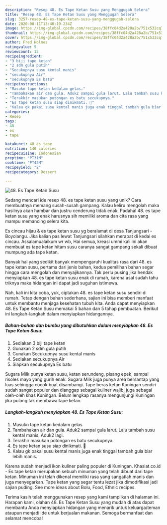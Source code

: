 ```yaml
---
description: "Resep 48. Es Tape Ketan Susu yang Menggugah Selera"
title: "Resep 48. Es Tape Ketan Susu yang Menggugah Selera"
slug: 3257-resep-48-es-tape-ketan-susu-yang-menggugah-selera
date: 2020-08-11T13:40:19.234Z
image: https://img-global.cpcdn.com/recipes/38ffc04d2a428a2b/751x532cq70/48-es-tape-ketan-susu-foto-resep-utama.jpg
thumbnail: https://img-global.cpcdn.com/recipes/38ffc04d2a428a2b/751x532cq70/48-es-tape-ketan-susu-foto-resep-utama.jpg
cover: https://img-global.cpcdn.com/recipes/38ffc04d2a428a2b/751x532cq70/48-es-tape-ketan-susu-foto-resep-utama.jpg
author: Fred Holmes
ratingvalue: 5
reviewcount: 12
recipeingredient:
- "3 biji tape ketan"
- "2 sdm gula putih"
- "Secukupnya susu kental manis"
- "secukupnya Air"
- "secukupnya Es batu"
recipeinstructions:
- "Masukn tape ketan kedalam gelas."
- "Tambahakan air dan gula. Aduk2 sampai gula larut. Lalu tambah susu kental manis. Aduk2 lagi."
- "Terakhir masukan potongan es batu secukupnya."
- "Es tape ketan susu siap dinikmati. 🤤"
- "Kalau gk pakai susu kental manis juga enak tinggal tambah gula biar lebih manis."
categories:
- Resep
tags:
- 48
- es
- tape

katakunci: 48 es tape 
nutrition: 140 calories
recipecuisine: Indonesian
preptime: "PT31M"
cooktime: "PT42M"
recipeyield: "2"
recipecategory: Dessert

---
```



![48. Es Tape Ketan Susu](https://img-global.cpcdn.com/recipes/38ffc04d2a428a2b/751x532cq70/48-es-tape-ketan-susu-foto-resep-utama.jpg)

Sedang mencari ide resep 48. es tape ketan susu yang unik? Cara membuatnya memang susah-susah gampang. Kalau keliru mengolah maka hasilnya akan hambar dan justru cenderung tidak enak. Padahal 48. es tape ketan susu yang enak harusnya sih memiliki aroma dan cita rasa yang mampu memancing selera kita.

Es cincau hijau &amp; es tape ketan susu yg beralamat di desa Tanjungsari - Boyolangu. Jika kalian pas lewat Tanjungsari silahkan merapat di kedai es cincau. Assalamualaikum wr wb, Hai semua, kreasi ummi kali ini akan membuat es tape ketan hitam susu caranya sangat gampang sekali dibuat mumpung ada tape ketan.

Banyak hal yang sedikit banyak mempengaruhi kualitas rasa dari 48. es tape ketan susu, pertama dari jenis bahan, kedua pemilihan bahan segar hingga cara mengolah dan menyajikannya. Tak perlu pusing jika hendak menyiapkan 48. es tape ketan susu enak di rumah, karena asal sudah tahu triknya maka hidangan ini dapat jadi suguhan istimewa.


Nah, kali ini kita coba, yuk, ciptakan 48. es tape ketan susu sendiri di rumah. Tetap dengan bahan sederhana, sajian ini bisa memberi manfaat untuk membantu menjaga kesehatan tubuh kita. Anda dapat menyiapkan 48. Es Tape Ketan Susu memakai 5 bahan dan 5 tahap pembuatan. Berikut ini langkah-langkah dalam menyiapkan hidangannya.

<!--inarticleads1-->

##### Bahan-bahan dan bumbu yang dibutuhkan dalam menyiapkan 48. Es Tape Ketan Susu:

1. Sediakan 3 biji tape ketan
1. Gunakan 2 sdm gula putih
1. Gunakan Secukupnya susu kental manis
1. Sediakan secukupnya Air
1. Siapkan secukupnya Es batu


Sugara Milk punya ketan susu, ketan serundeng, pisang epek, sampai risoles mayo yang gurih enak. Sugara Milk juga punya area bersantap yang luas sehingga cocok buat disambangi. Tape beras ketan Kuningan sendiri sudah sangat populer dan dianggap sebagai kuliner wajib, juga sebagai oleh-oleh khas Kuningan. Belum lengkap rasanya mengunjungi Kuningan jika pulang tak membawa tape ketan. 

<!--inarticleads2-->

##### Langkah-langkah menyiapkan 48. Es Tape Ketan Susu:

1. Masukn tape ketan kedalam gelas.
1. Tambahakan air dan gula. Aduk2 sampai gula larut. Lalu tambah susu kental manis. Aduk2 lagi.
1. Terakhir masukan potongan es batu secukupnya.
1. Es tape ketan susu siap dinikmati. 🤤
1. Kalau gk pakai susu kental manis juga enak tinggal tambah gula biar lebih manis.


Karena sudah menjadi ikon kuliner paling populer di Kuningan. Khasiat.co.id - Es tape ketan merupakan sebuah minuman yang telah dibuat dari tape ketan. Minuman ini telah dikenal memiliki rasa yang sangatlah manis dan juga menyegarkan. Tape ketan yang segar tentu lezat jika dimodifikasi jadi sajian puding. See more ideas about Bolu, Food, Ethnic recipes. 

Terima kasih telah menggunakan resep yang kami tampilkan di halaman ini. Harapan kami, olahan 48. Es Tape Ketan Susu yang mudah di atas dapat membantu Anda menyiapkan hidangan yang menarik untuk keluarga/teman ataupun menjadi ide untuk berjualan makanan. Semoga bermanfaat dan selamat mencoba!
